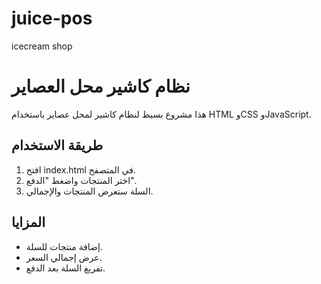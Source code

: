 # juice-pos
icecream shop
# نظام كاشير محل العصاير

هذا مشروع بسيط لنظام كاشير لمحل عصاير باستخدام HTML وCSS وJavaScript.

## طريقة الاستخدام
1. افتح index.html في المتصفح.
2. اختر المنتجات واضغط "الدفع".
3. السلة ستعرض المنتجات والإجمالي.

## المزايا
- إضافة منتجات للسلة.
- عرض إجمالي السعر.
- تفريغ السلة بعد الدفع.